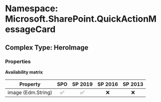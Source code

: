 # Namespace: Microsoft.SharePoint.QuickActionMessageCard

## Complex Type: HeroImage

### Properties

**Availability matrix**

Property | SPO | SP 2019 | SP 2016 | SP 2013
----------|:---:|:-------:|:-------:|:-------:
image (Edm.String) | ✅ | ✅ | ❌ | ❌